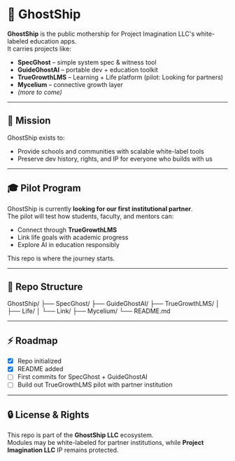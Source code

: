 ﻿# 🚢 GhostShip

**GhostShip** is the public mothership for Project Imagination LLC's white-labeled education apps.  
It carries projects like:

- **SpecGhost** – simple system spec & witness tool  
- **GuideGhostAI** – portable dev + education toolkit  
- **TrueGrowthLMS** – Learning + Life platform (pilot: Looking for partners)  
- **Mycelium** – connective growth layer  
- *(more to come)*

---

## 🌱 Mission
GhostShip exists to:
- Provide schools and communities with scalable white-label tools  
- Preserve dev history, rights, and IP for everyone who builds with us  

---

## 🎓 Pilot Program
GhostShip is currently **looking for our first institutional partner**.  
The pilot will test how students, faculty, and mentors can:  
- Connect through **TrueGrowthLMS**  
- Link life goals with academic progress  
- Explore AI in education responsibly  

This repo is where the journey starts.

---

## 📂 Repo Structure
GhostShip/
├── SpecGhost/
├── GuideGhostAI/
├── TrueGrowthLMS/
│ ├── Life/
│ └── Link/
├── Mycelium/
└── README.md

---

## ⚡ Roadmap
- [x] Repo initialized  
- [x] README added  
- [ ] First commits for SpecGhost + GuideGhostAI  
- [ ] Build out TrueGrowthLMS pilot with partner institution  

---

## 🔒 License & Rights
This repo is part of the **GhostShip LLC** ecosystem.  
Modules may be white-labeled for partner institutions, while **Project Imagination LLC** IP remains protected.
